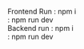 Frontend Run : npm i <br/>
             : npm run dev
<br/>
Backend run : npm i <br/>
            : npm run dev
